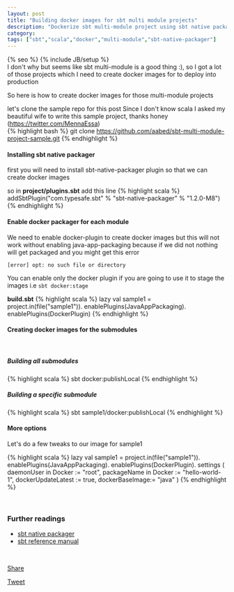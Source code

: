 ```yaml
---
layout: post
title: "Building docker images for sbt multi module projects"
description: "Dockerize sbt multi-module project using sbt native packager"
category:
tags: ["sbt","scala","docker","multi-module","sbt-native-packager"]
---
```

{% seo %}
{% include JB/setup %}
<br>
I don't why but seems like sbt multi-module is a good thing :), so I got a lot of those projects which I need to create docker images for to deploy into production

So here is how to create docker images for those multi-module projects

let's clone the sample repo for this post
Since I don't know scala I asked my beautiful wife to write this sample project, thanks honey (https://twitter.com/MennaEssa)
<br>
{% highlight bash %}
git clone https://github.com/aabed/sbt-multi-module-project-sample.git
{% endhighlight %}
<br>

#### Installing sbt native packager

first you will need to install sbt-native-packager plugin so that we can create docker images

so in **project/plugins.sbt** add this line
{% highlight scala %}
addSbtPlugin("com.typesafe.sbt" % "sbt-native-packager" % "1.2.0-M8")
{% endhighlight %}

#### Enable docker packager for each module
We need to enable docker-plugin to create docker images but this will not work without enabling java-app-packaging because if we did not nothing will get packaged and you might get this error

``` [error] opt: no such file or directory ```

You can enable only the docker plugin if you are going to use it to stage the images i.e ``` sbt docker:stage ```


**build.sbt**
{% highlight scala %}
lazy val sample1 = project.in(file("sample1")).
enablePlugins(JavaAppPackaging).
enablePlugins(DockerPlugin)
{% endhighlight %}

#### Creating docker images for the submodules
<br>

##### Building all submodules

{% highlight scala %}
sbt docker:publishLocal
{% endhighlight %}
<br>

##### Building a specific submodule

{% highlight scala %}
sbt sample1/docker:publishLocal
{% endhighlight %}
<br>

#### More options

Let's do a few tweaks to our image for sample1

{% highlight scala %}
lazy val sample1 = project.in(file("sample1")).
enablePlugins(JavaAppPackaging).
enablePlugins(DockerPlugin).
settings (
  daemonUser in Docker := "root",
  packageName in Docker := "hello-world-1",
  dockerUpdateLatest := true,
  dockerBaseImage:= "java"
)
{% endhighlight %}

<br>

### Further readings

* [sbt native packager](http://www.scala-sbt.org/sbt-native-packager/formats/docker.html)
* [sbt reference manual](http://www.scala-sbt.org/0.13/docs/Basic-Def.html)

<div id="fb-root"></div>
<script>(function(d, s, id) {
  var js, fjs = d.getElementsByTagName(s)[0];
  if (d.getElementById(id)) return;
  js = d.createElement(s); js.id = id;
  js.src = "//connect.facebook.net/en_US/sdk.js#xfbml=1&version=v2.9";
  fjs.parentNode.insertBefore(js, fjs);
}(document, 'script', 'facebook-jssdk'));</script>

<style media="screen" type="text/css">
        .fb_iframe_widget span
        {
            vertical-align: baseline !important;
        }
        </style>
<br>
<p>
<div class="fb-share-button" data-href="https://developers.facebook.com/docs/plugins/" data-layout="button" data-size="small" data-mobile-iframe="true"><a class="fb-xfbml-parse-ignore" target="_blank" href="https://www.facebook.com/sharer/sharer.php?u=https%3A%2F%2Fdevelopers.facebook.com%2Fdocs%2Fplugins%2F&amp;src=sdkpreparse">Share</a></div>

<script src="//platform.linkedin.com/in.js" type="text/javascript"> lang: en_US</script>
<script type="IN/Share"></script>

<a href="https://twitter.com/share" class="twitter-share-button" data-show-count="false">Tweet</a><script async src="//platform.twitter.com/widgets.js" charset="utf-8"></script>
</p>
